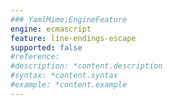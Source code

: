 ```yaml
---
### YamlMime:EngineFeature
engine: ecmascript
feature: line-endings-escape
supported: false
#reference: 
#description: *content.description
#syntax: *content.syntax
#example: *content.example
---
```

